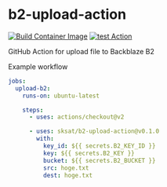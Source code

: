 # b2-upload-action
[![Build Container Image](https://github.com/sksat/b2-upload-action/actions/workflows/build-image.yml/badge.svg)](https://github.com/sksat/b2-upload-action/actions/workflows/build-image.yml)
[![test Action](https://github.com/sksat/b2-upload-action/actions/workflows/test-action.yml/badge.svg)](https://github.com/sksat/b2-upload-action/actions/workflows/test-action.yml)

GitHub Action for upload file to Backblaze B2

Example workflow
```yaml
jobs:
  upload-b2:
    runs-on: ubuntu-latest

    steps:
      - uses: actions/checkout@v2

      - uses: sksat/b2-upload-action@v0.1.0
        with:
          key_id: ${{ secrets.B2_KEY_ID }}
          key: ${{ secrets.B2_KEY }}
          bucket: ${{ secrets.B2_BUCKET }}
          src: hoge.txt
          dest: hoge.txt
```
